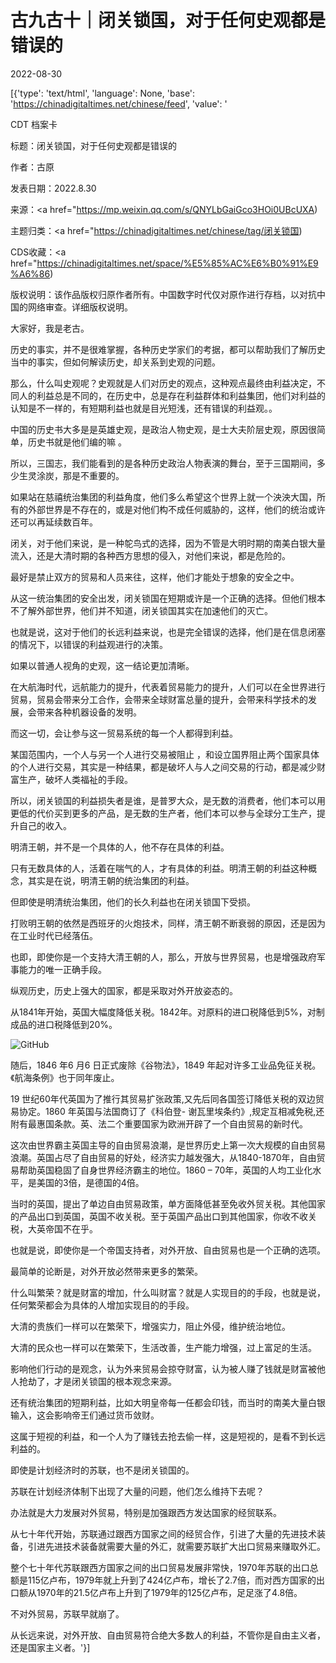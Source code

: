 # 古九古十｜闭关锁国，对于任何史观都是错误的

2022-08-30

[{'type': 'text/html', 'language': None, 'base': 'https://chinadigitaltimes.net/chinese/feed', 'value': '

CDT 档案卡

标题：闭关锁国，对于任何史观都是错误的

作者：古原

发表日期：2022.8.30

来源：<a href="https://mp.weixin.qq.com/s/QNYLbGaiGco3HOi0UBcUXA)

主题归类：<a href="https://chinadigitaltimes.net/chinese/tag/闭关锁国)

CDS收藏：<a href="https://chinadigitaltimes.net/space/%E5%85%AC%E6%B0%91%E9%A6%86)

版权说明：该作品版权归原作者所有。中国数字时代仅对原作进行存档，以对抗中国的网络审查。详细版权说明。





大家好，我是老古。

历史的事实，并不是很难掌握，各种历史学家们的考据，都可以帮助我们了解历史当中的事实，但如何解读历史，却关系到史观的问题。

那么，什么叫史观呢？史观就是人们对历史的观点，这种观点最终由利益决定，不同人的利益总是不同的，在历史中，总是存在利益群体和利益集团，他们对利益的认知是不一样的，有短期利益也就是目光短浅，还有错误的利益观。。

中国的历史书大多是是英雄史观，是政治人物史观，是士大夫阶层史观，原因很简单，历史书就是他们编的嘛 。

所以，三国志，我们能看到的是各种历史政治人物表演的舞台，至于三国期间，多少生灵涂炭，那是不重要的。

如果站在慈禧统治集团的利益角度，他们多么希望这个世界上就一个泱泱大国，所有的外部世界是不存在的，或是对他们构不成任何威胁的，这样，他们的统治或许还可以再延续数百年。

闭关，对于他们来说，是一种鸵鸟式的选择，因为不管是大明时期的南美白银大量流入，还是大清时期的各种西方思想的侵入，对他们来说，都是危险的。

最好是禁止双方的贸易和人员来往，这样，他们才能处于想象的安全之中。

从这一统治集团的安全出发，闭关锁国在短期或许是一个正确的选择。但他们根本不了解外部世界，他们并不知道，闭关锁国其实在加速他们的灭亡。

也就是说，这对于他们的长远利益来说，也是完全错误的选择，他们是在信息闭塞的情况下，以错误的利益观进行的决策。

如果以普通人视角的史观，这一结论更加清晰。

在大航海时代，远航能力的提升，代表着贸易能力的提升，人们可以在全世界进行贸易，贸易会带来分工合作，会带来全球财富总量的提升，会带来科学技术的发展，会带来各种机器设备的发明。

而这一切，会让参与这一贸易系统的每一个人都得到利益。

某国范围内，一个人与另一个人进行交易被阻止 ，和设立国界阻止两个国家具体的个人进行交易，其实是一种结果，都是破坏人与人之间交易的行动，都是减少财富生产，破坏人类福祉的手段。

所以，闭关锁国的利益损失者是谁，是普罗大众，是无数的消费者，他们本可以用更低的代价买到更多的产品，是无数的生产者，他们本可以参与全球分工生产，提升自己的收入。

明清王朝，并不是一个具体的人，他不存在具体的利益。

只有无数具体的人，活着在喘气的人，才有具体的利益。明清王朝的利益这种概念，其实是在说，明清王朝的统治集团的利益。

但即使是明清统治集团，他们的长久利益也在闭关锁国下受损。

打败明王朝的依然是西班牙的火炮技术，同样，清王朝不断衰弱的原因，还是因为在工业时代已经落伍。

也即，即使你是一个支持大清王朝的人，那么，开放与世界贸易，也是增强政府军事能力的唯一正确手段。

纵观历史，历史上强大的国家，都是采取对外开放姿态的。

从1841年开始，英国大幅度降低关税。1842年。对原料的进口税降低到5%，对制成品的进口税降低到20%。

![GitHub](https://chinadigitaltimes.net/chinese/files/2022/08/image-1661858805124.png)

随后，1846 年6 月6 日正式废除《谷物法》，1849 年起对许多工业品免征关税。《航海条例》也于同年废止。

19 世纪60年代英国为了推行其贸易扩张政策,又先后同各国签订降低关税的双边贸易协定。1860 年英国与法国商订了《科伯登- 谢瓦里埃条约》,规定互相减免税,还附有最惠国条款。英、法二个重要国家为欧洲开辟了一个自由贸易的新时代。

这次由世界霸主英国主导的自由贸易浪潮，是世界历史上第一次大规模的自由贸易浪潮。英国占尽了自由贸易的好处，经济实力越发强大，从1840-1870年，自由贸易帮助英国稳固了自身世界经济霸主的地位。1860 &#8211; 70年，英国的人均工业化水平，是美国的3倍，是德国的4倍。

当时的英国，提出了单边自由贸易政策，单方面降低甚至免收外贸关税。其他国家的产品出口到英国，英国不收关税。至于英国产品出口到其他国家，你收不收关税，大英帝国不在乎。

也就是说，即使你是一个帝国支持者，对外开放、自由贸易也是一个正确的选项。

最简单的论断是，对外开放必然带来更多的繁荣。

什么叫繁荣？就是财富的增加，什么叫财富？就是人实现目的的手段，也就是说，任何繁荣都会为具体的人增加实现目的的手段。

大清的贵族们一样可以在繁荣下，增强实力，阻止外侵，维护统治地位。

大清的民众也一样可以在繁荣下，生活改善，生产能力增强，过上富足的生活。

影响他们行动的是观念，认为外来贸易会掠夺财富，认为被人赚了钱就是财富被他人抢劫了，才是闭关锁国的根本观念来源。

还有统治集团的短期利益，比如大明皇帝每一任都会印钱，而当时的南美大量白银输入，这会影响帝王们通过货币敛财。

这属于短视的利益，和一个人为了赚钱去抢去偷一样，这是短视的，是看不到长远利益的。

即使是计划经济时的苏联，也不是闭关锁国的。

苏联在计划经济体制下出现了大量的问题，他们怎么维持下去呢？

办法就是大力发展对外贸易，特别是加强跟西方发达国家的经贸联系。

从七十年代开始，苏联通过跟西方国家之间的经贸合作，引进了大量的先进技术装备，引进先进技术装备就需要大量的外汇，就需要苏联扩大出口贸易来赚取外汇。

整个七十年代苏联跟西方国家之间的出口贸易发展非常快，1970年苏联的出口总额是115亿卢布，1979年就上升到了424亿卢布，增长了2.7倍，而对西方国家的出口额从1970年的21.5亿卢布上升到了1979年的125亿卢布，足足涨了4.8倍。

不对外贸易，苏联早就崩了。

从长远来说，对外开放、自由贸易符合绝大多数人的利益，不管你是自由主义者，还是国家主义者。'}]